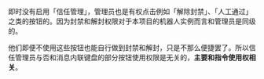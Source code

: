 即时没有启用「信任管理」，管理员也是有权点击例如「解除封禁」、「人工通过」之类的按钮的。因为封禁和解封权限对于本项目的机器人实例而言和管理员是同级的。

他们即便不使用这些按钮也能自行做到封禁和解封，只是不那么便捷罢了。所以信任管理员与否和消息内联键盘的部分按钮使用权限是无关的，**主要和指令使用权相关**。
